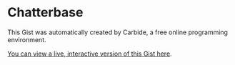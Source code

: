 # Chatterbase

<!--STATE-- {"kernel_name":"shoelace/meta","cells":[{"probes":[],"id":"scratch0","name":"parsing.js"},{"probes":[{"start":370,"end":377,"id":"&a6eo4j","visible":true,"visible_set":true,"value_dump":null,"autoshowable":false,"autoexpandable":false},{"start":422,"end":431,"id":"&vkruub","visible":true,"visible_set":true,"value_dump":null,"autoshowable":false,"autoexpandable":false},{"start":2552,"end":2564,"id":"&kuyglf","value_dump":{"preview":"undefined"},"autoshowable":true,"autoexpandable":false},{"start":2593,"end":2601,"id":"&vnl6hs","expanded":false,"expanded_set":true,"visible":true,"visible_set":true,"value_dump":{"preview":"undefined"},"autoshowable":false,"autoexpandable":false},{"start":2577,"end":2631,"id":"&j4eyke","expanded":false,"expanded_set":true,"value_dump":null,"autoshowable":true,"autoexpandable":false},{"start":2649,"end":2665,"id":"&bd5f1c","value_dump":null,"autoshowable":true,"autoexpandable":false},{"start":2666,"end":2766,"id":"&ihc3ym","expanded":false,"expanded_set":true,"value_dump":null,"autoshowable":true,"autoexpandable":false},{"start":2872,"end":2877,"id":"&jb0nbq","visible":true,"visible_set":true,"value_dump":null,"autoshowable":false,"autoexpandable":false},{"start":2859,"end":2878,"id":"&2th8sn","value_dump":null,"autoshowable":true,"autoexpandable":false},{"start":2879,"end":2883,"id":"&x275rx","expanded":true,"expanded_set":true,"visible":true,"visible_set":true,"value_dump":null,"autoshowable":false,"autoexpandable":false},{"start":2879,"end":2928,"id":"&wyudtk","expanded":false,"expanded_set":true,"value_dump":null,"autoshowable":true,"autoexpandable":true}],"id":"&7ay5iv","name":"chatrooms.js"},{"probes":[],"id":"&v00weq","name":"firebase.jsx"},{"probes":[],"id":"&xje5go","name":"updatable.js"},{"probes":[],"id":"&ndk7td","name":"chatrooms.jsx"}],"kernel":null,"selections":[{"head":{"line":225,"ch":0},"anchor":{"line":225,"ch":0}}],"title":"Chatterbase","last_saved":"2016-08-26T09:35:36.097Z","last_saved_gist":null} -->

This Gist was automatically created by Carbide, a free online programming environment.

[You can view a live, interactive version of this Gist here](http://alpha.trycarbide.com/@jxe/6d5e19369ddb9cc4728510e11a3f7586).